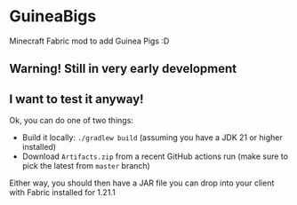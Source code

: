 # GuineaBigs
Minecraft Fabric mod to add Guinea Pigs :D

## Warning! Still in very early development

## I want to test it anyway!
Ok, you can do one of two things:
* Build it locally: `./gradlew build` (assuming you have a JDK 21 or higher installed)
* Download `Artifacts.zip` from a recent GitHub actions run (make sure to pick the latest from `master` branch)

Either way, you should then have a JAR file you can drop into your client with Fabric installed for 1.21.1